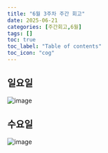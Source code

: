 ```yaml
---
title: "6월 3주차 주간 회고"
date: 2025-06-21
categories: [주간회고,6월]
tags: []
toc: true
toc_label: "Table of contents"
toc_icon: "cog"
---
```


## 일요일

![image](https://github.com/user-attachments/assets/f3560917-0bc8-45ac-97af-05194734958c)

## 수요일
![image](https://github.com/user-attachments/assets/e314e32d-d78a-4a60-8b3f-97e382b25dd3)

